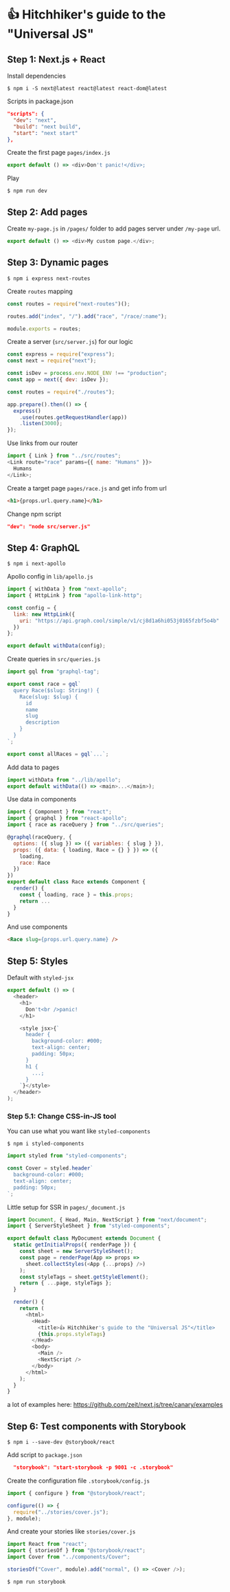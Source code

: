 # 👍 Hitchhiker's guide to the "Universal JS"

## Step 1: Next.js + React

Install dependencies

```shell
$ npm i -S next@latest react@latest react-dom@latest
```

Scripts in package.json

```json
"scripts": {
  "dev": "next",
  "build": "next build",
  "start": "next start"
},
```

Create the first page `pages/index.js`

```js
export default () => <div>Don't panic!</div>;
```

Play

```shell
$ npm run dev
```

## Step 2: Add pages

Create `my-page.js` in `/pages/` folder to add pages server under `/my-page`
url.

```js
export default () => <div>My custom page.</div>;
```

## Step 3: Dynamic pages

```shell
$ npm i express next-routes
```

Create `routes` mapping

```js
const routes = require("next-routes")();

routes.add("index", "/").add("race", "/race/:name");

module.exports = routes;
```

Create a server (`src/server.js`) for our logic

```js
const express = require("express");
const next = require("next");

const isDev = process.env.NODE_ENV !== "production";
const app = next({ dev: isDev });

const routes = require("./routes");

app.prepare().then(() => {
  express()
    .use(routes.getRequestHandler(app))
    .listen(3000);
});
```

Use links from our router

```js
import { Link } from "../src/routes";
<Link route="race" params={{ name: "Humans" }}>
  Humans
</Link>;
```

Create a target page `pages/race.js` and get info from url

```html
<h1>{props.url.query.name}</h1>
```

Change npm script

```json
"dev": "node src/server.js"
```

## Step 4: GraphQL

```shell
$ npm i next-apollo
```

Apollo config in `lib/apollo.js`

```js
import { withData } from "next-apollo";
import { HttpLink } from "apollo-link-http";

const config = {
  link: new HttpLink({
    uri: "https://api.graph.cool/simple/v1/cj8d1a6hi053j0165fzbf5o4b"
  })
};

export default withData(config);
```

Create queries in `src/queries.js`

```js
import gql from "graphql-tag";

export const race = gql`
  query Race($slug: String!) {
    Race(slug: $slug) {
      id
      name
      slug
      description
    }
  }
`;

export const allRaces = gql`...`;
```

Add data to pages

```js
import withData from "../lib/apollo";
export default withData(() => <main>...</main>);
```

Use data in components

```js
import { Component } from "react";
import { graphql } from "react-apollo";
import { race as raceQuery } from "../src/queries";

@graphql(raceQuery, {
  options: ({ slug }) => ({ variables: { slug } }),
  props: ({ data: { loading, Race = {} } }) => ({
    loading,
    race: Race
  })
})
export default class Race extends Component {
  render() {
    const { loading, race } = this.props;
    return ...
  }
}
```

And use components

```html
<Race slug={props.url.query.name} />
```

## Step 5: Styles

Default with `styled-jsx`

```js
export default () => (
  <header>
    <h1>
      Don't<br />panic!
    </h1>

    <style jsx>{`
      header {
        background-color: #000;
        text-align: center;
        padding: 50px;
      }
      h1 {
        ...;
      }
    `}</style>
  </header>
);
```

### Step 5.1: Change CSS-in-JS tool

You can use what you want like `styled-components`

```shell
$ npm i styled-components
```

```js
import styled from "styled-components";

const Cover = styled.header`
  background-color: #000;
  text-align: center;
  padding: 50px;
`;
```

Little setup for SSR in `pages/_document.js`

```js
import Document, { Head, Main, NextScript } from "next/document";
import { ServerStyleSheet } from "styled-components";

export default class MyDocument extends Document {
  static getInitialProps({ renderPage }) {
    const sheet = new ServerStyleSheet();
    const page = renderPage(App => props =>
      sheet.collectStyles(<App {...props} />)
    );
    const styleTags = sheet.getStyleElement();
    return { ...page, styleTags };
  }

  render() {
    return (
      <html>
        <Head>
          <title>👍 Hitchhiker's guide to the "Universal JS"</title>
          {this.props.styleTags}
        </Head>
        <body>
          <Main />
          <NextScript />
        </body>
      </html>
    );
  }
}
```

a lot of examples here: https://github.com/zeit/next.js/tree/canary/examples

## Step 6: Test components with Storybook

```shell
$ npm i --save-dev @storybook/react
```

Add script to `package.json`

```json
  "storybook": "start-storybook -p 9001 -c .storybook"
```

Create the configuration file `.storybook/config.js`

```js
import { configure } from "@storybook/react";

configure(() => {
  require("../stories/cover.js");
}, module);
```

And create your stories like `stories/cover.js`

```js
import React from "react";
import { storiesOf } from "@storybook/react";
import Cover from "../components/Cover";

storiesOf("Cover", module).add("normal", () => <Cover />);
```

```shell
$ npm run storybook
```
